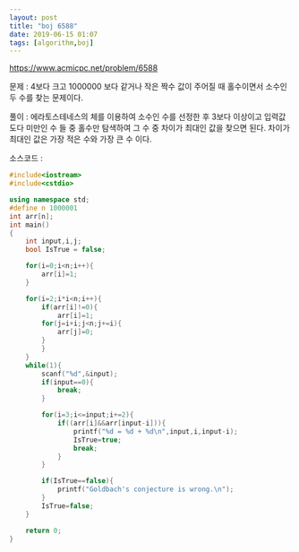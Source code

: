 ```yaml
---
layout: post
title: "boj 6588"
date: 2019-06-15 01:07
tags: [algorithm,boj]
---
```


https://www.acmicpc.net/problem/6588

문제 : 4보다 크고 1000000 보다 같거나 작은 짝수 값이 주어질 때 홀수이면서 소수인 두 수를 찾는 문제이다.

풀이 : 에라토스테네스의 체를 이용하여 소수인 수를 선정한 후 3보다 이상이고 입력값도다 미만인 수 들 중 홀수만 탐색하여 그 수 중 차이가 최대인 값을 찾으면 된다. 차이가 최대인 값은 가장 적은 수와 가장 큰 수 이다.

소스코드 :

```c++
#include<iostream>
#include<cstdio>

using namespace std;
#define n 1000001
int arr[n];
int main()
{
    int input,i,j;
    bool IsTrue = false;

    for(i=0;i<n;i++){
        arr[i]=1;
    }

    for(i=2;i*i<n;i++){
        if(arr[i]!=0){
            arr[i]=1;
        for(j=i+i;j<n;j+=i){
            arr[j]=0;
        }
        }
    }
    while(1){
        scanf("%d",&input);
        if(input==0){
            break;
        }

        for(i=3;i<=input;i+=2){
            if((arr[i]&&arr[input-i])){
                printf("%d = %d + %d\n",input,i,input-i);
                IsTrue=true;
                break;
            }
        }

        if(IsTrue==false){
            printf("Goldbach's conjecture is wrong.\n");
        }
        IsTrue=false;
    }

    return 0;
}

```
